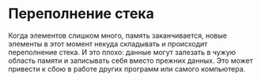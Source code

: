 # Переполнение стека

Когда элементов слишком много, память заканчивается, новые элементы в этот момент некуда складывать и происходит переполнение стека. И это плохо: данные могут залезать в чужую область памяти и записывать себя вместо прежних данных. Это может привести к сбою в работе других программ или самого компьютера. 
